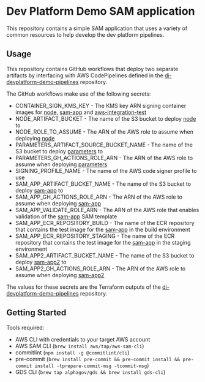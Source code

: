 # Dev Platform Demo SAM application

This repository contains a simple SAM application that uses a variety of common resources to help develop
the dev platform pipelines.

## Usage

This repository contains GitHub workflows that deploy two separate artifacts by interfacing with AWS CodePipelines
defined in the [di-devplatform-demo-pipelines](https://github.com/alphagov/di-devplatform-demo-pipelines)
repository.

The GitHub workflows make use of the following secrets:

* CONTAINER_SIGN_KMS_KEY - The KMS key ARN signing container images for [node](node), [sam-app](sam-app) and [aws-integration-test](aws-integration-test)
* NODE_ARTIFACT_BUCKET - The name of the S3 bucket to deploy [node](node) to
* NODE_ROLE_TO_ASSUME - The ARN of the AWS role to assume when deploying [node](node)
* PARAMETERS_ARTIFACT_SOURCE_BUCKET_NAME - The name of the S3 bucket to deploy [parameters](parameters) to
* PARAMETERS_GH_ACTIONS_ROLE_ARN - The ARN of the AWS role to assume when deploying [parameters](parameters)
* SIGNING_PROFILE_NAME - The name of the AWS code signer profile to use
* SAM_APP_ARTIFACT_BUCKET_NAME - The name of the S3 bucket to deploy [sam-app](sam-app) to
* SAM_APP_GH_ACTIONS_ROLE_ARN - The ARN of the AWS role to assume when deploying [sam-app](sam-app)
* SAM_APP_VALIDATE_ROLE_ARN - The ARN of the AWS role that enables validation of the [sam-app](sam-app) SAM template
* SAM_APP_ECR_REPOSITORY_BUILD - The name of the ECR repository that contains the test image for the [sam-app](sam-app) in the build environment
* SAM_APP_ECR_REPOSITORY_STAGING - The name of the ECR repository that contains the test image for the [sam-app](sam-app) in the staging environment
* SAM_APP2_ARTIFACT_BUCKET_NAME - The name of the S3 bucket to deploy [sam-app2](sam-app2) to
* SAM_APP2_GH_ACTIONS_ROLE_ARN - The ARN of the AWS role to assume when deploying [sam-app2](sam-app2)

The values for these secrets are the Terraform outputs of the
[di-devplatform-demo-pipelines](https://github.com/alphagov/di-devplatform-demo-pipelines) repository.

## Getting Started

Tools required:

* AWS CLI with credentials to your target AWS account
* AWS SAM CLI (`brew install aws/tap/aws-sam-cli`)
* commitlint (`npm install -g @commitlint/cli`)
* pre-commit (`brew install pre-commit && pre-commit install && pre-commit install -tprepare-commit-msg -tcommit-msg`)
* GDS CLI (`brew tap alphagov/gds && brew install gds-cli`)
